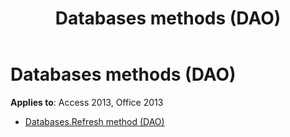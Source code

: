 ﻿---
title: Databases methods (DAO)
TOCTitle: Methods
ms:assetid: 32dbdfb0-a80f-43a1-8f68-8a6ab040f602
ms:mtpsurl: https://msdn.microsoft.com/library/Dn124273(v=office.15)
ms:contentKeyID: 52071908
ms.date: 09/18/2015
mtps_version: v=office.15
---

# Databases methods (DAO)


**Applies to**: Access 2013, Office 2013



  - [Databases.Refresh method (DAO)](databases-refresh-method-dao.md)

